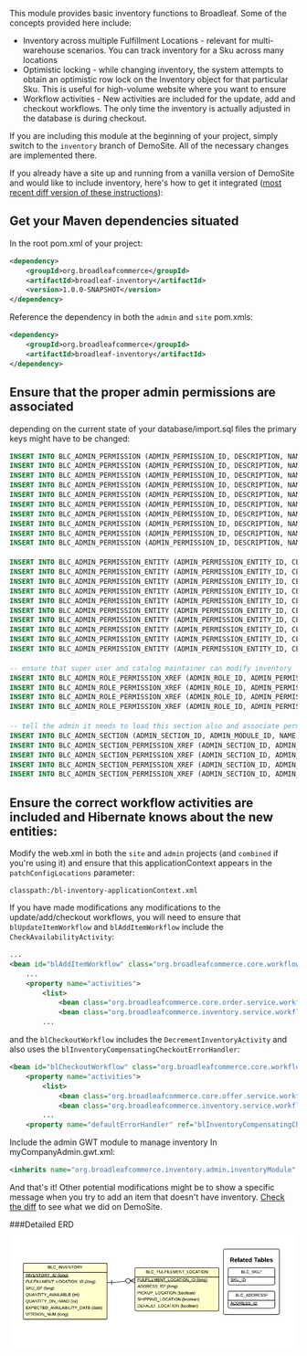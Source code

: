 This module provides basic inventory functions to Broadleaf.  Some of the concepts provided here include:
* Inventory across multiple Fulfillment Locations - relevant for multi-warehouse scenarios. You can track inventory
for a Sku across many locations
* Optimistic locking - while changing inventory, the system attempts to obtain an optimistic row lock on the
Inventory object for that particular Sku. This is useful for high-volume website where you want to ensure 
* Workflow activities - New activities are included for the update, add and checkout workflows. The only time the
inventory is actually adjusted in the database is during checkout.

If you are including this module at the beginning of your
project, simply switch to the `inventory` branch of DemoSite.  All of the necessary changes are implemented there.

If you already have a site up and running from a vanilla version of DemoSite and would like to include inventory, here's
how to get it integrated ([most recent diff version of these instructions](https://github.com/broadleafcommerce/demosite/compare/develop...inventory)):

Get your Maven dependencies situated
------------------------------------
In the root pom.xml of your project:
```xml
<dependency>
    <groupId>org.broadleafcommerce</groupId>
    <artifactId>broadleaf-inventory</artifactId>
    <version>1.0.0-SNAPSHOT</version>
</dependency>
```
Reference the dependency in both the `admin` and `site` pom.xmls:
```xml
<dependency>
    <groupId>org.broadleafcommerce</groupId>
    <artifactId>broadleaf-inventory</artifactId>
</dependency>
```

Ensure that the proper admin permissions are associated
-------------------------------------------------------
depending on the current state of your database/import.sql files the primary keys might have to be changed:
```sql
INSERT INTO BLC_ADMIN_PERMISSION (ADMIN_PERMISSION_ID, DESCRIPTION, NAME, PERMISSION_TYPE) VALUES (69,'Create FulfillmentLocation','PERMISSION_CREATE_FULFILLMENT_LOCATION', 'CREATE');
INSERT INTO BLC_ADMIN_PERMISSION (ADMIN_PERMISSION_ID, DESCRIPTION, NAME, PERMISSION_TYPE) VALUES (70,'Update FulfillmentLocation','PERMISSION_UPDATE_FULFILLMENT_LOCATION', 'UPDATE');
INSERT INTO BLC_ADMIN_PERMISSION (ADMIN_PERMISSION_ID, DESCRIPTION, NAME, PERMISSION_TYPE) VALUES (71,'Delete FulfillmentLocation','PERMISSION_DELETE_FULFILLMENT_LOCATION', 'DELETE');
INSERT INTO BLC_ADMIN_PERMISSION (ADMIN_PERMISSION_ID, DESCRIPTION, NAME, PERMISSION_TYPE) VALUES (72,'Read FulfillmentLocation','PERMISSION_READ_FULFILLMENT_LOCATION', 'READ');
INSERT INTO BLC_ADMIN_PERMISSION (ADMIN_PERMISSION_ID, DESCRIPTION, NAME, PERMISSION_TYPE) VALUES (73,'All FulfillmentLocation','PERMISSION_ALL_FULFILLMENT_LOCATION','ALL');
INSERT INTO BLC_ADMIN_PERMISSION (ADMIN_PERMISSION_ID, DESCRIPTION, NAME, PERMISSION_TYPE) VALUES (74,'Create Inventory','PERMISSION_CREATE_INVENTORY', 'CREATE');
INSERT INTO BLC_ADMIN_PERMISSION (ADMIN_PERMISSION_ID, DESCRIPTION, NAME, PERMISSION_TYPE) VALUES (75,'Update Inventory','PERMISSION_UPDATE_INVENTORY', 'UPDATE');
INSERT INTO BLC_ADMIN_PERMISSION (ADMIN_PERMISSION_ID, DESCRIPTION, NAME, PERMISSION_TYPE) VALUES (76,'Delete Inventory','PERMISSION_DELETE_INVENTORY', 'DELETE');
INSERT INTO BLC_ADMIN_PERMISSION (ADMIN_PERMISSION_ID, DESCRIPTION, NAME, PERMISSION_TYPE) VALUES (77,'Read Inventory','PERMISSION_READ_INVENTORY', 'READ');
INSERT INTO BLC_ADMIN_PERMISSION (ADMIN_PERMISSION_ID, DESCRIPTION, NAME, PERMISSION_TYPE) VALUES (78,'All Inventory','PERMISSION_ALL_INVENTORY','ALL');

INSERT INTO BLC_ADMIN_PERMISSION_ENTITY (ADMIN_PERMISSION_ENTITY_ID, CEILING_ENTITY, ADMIN_PERMISSION_ID) VALUES (230, 'org.broadleafcommerce.core.inventory.domain.FulfillmentLocation', 64);
INSERT INTO BLC_ADMIN_PERMISSION_ENTITY (ADMIN_PERMISSION_ENTITY_ID, CEILING_ENTITY, ADMIN_PERMISSION_ID) VALUES (231, 'org.broadleafcommerce.core.inventory.domain.FulfillmentLocation', 65);
INSERT INTO BLC_ADMIN_PERMISSION_ENTITY (ADMIN_PERMISSION_ENTITY_ID, CEILING_ENTITY, ADMIN_PERMISSION_ID) VALUES (232, 'org.broadleafcommerce.core.inventory.domain.FulfillmentLocation', 66);
INSERT INTO BLC_ADMIN_PERMISSION_ENTITY (ADMIN_PERMISSION_ENTITY_ID, CEILING_ENTITY, ADMIN_PERMISSION_ID) VALUES (233, 'org.broadleafcommerce.core.inventory.domain.FulfillmentLocation', 67);
INSERT INTO BLC_ADMIN_PERMISSION_ENTITY (ADMIN_PERMISSION_ENTITY_ID, CEILING_ENTITY, ADMIN_PERMISSION_ID) VALUES (234, 'org.broadleafcommerce.core.inventory.domain.FulfillmentLocation', 68);
INSERT INTO BLC_ADMIN_PERMISSION_ENTITY (ADMIN_PERMISSION_ENTITY_ID, CEILING_ENTITY, ADMIN_PERMISSION_ID) VALUES (235, 'org.broadleafcommerce.core.inventory.domain.Inventory', 69);
INSERT INTO BLC_ADMIN_PERMISSION_ENTITY (ADMIN_PERMISSION_ENTITY_ID, CEILING_ENTITY, ADMIN_PERMISSION_ID) VALUES (236, 'org.broadleafcommerce.core.inventory.domain.Inventory', 70);
INSERT INTO BLC_ADMIN_PERMISSION_ENTITY (ADMIN_PERMISSION_ENTITY_ID, CEILING_ENTITY, ADMIN_PERMISSION_ID) VALUES (237, 'org.broadleafcommerce.core.inventory.domain.Inventory', 71);
INSERT INTO BLC_ADMIN_PERMISSION_ENTITY (ADMIN_PERMISSION_ENTITY_ID, CEILING_ENTITY, ADMIN_PERMISSION_ID) VALUES (238, 'org.broadleafcommerce.core.inventory.domain.Inventory', 72);
INSERT INTO BLC_ADMIN_PERMISSION_ENTITY (ADMIN_PERMISSION_ENTITY_ID, CEILING_ENTITY, ADMIN_PERMISSION_ID) VALUES (239, 'org.broadleafcommerce.core.inventory.domain.Inventory', 73);

-- ensure that super user and catalog maintainer can modify inventory
INSERT INTO BLC_ADMIN_ROLE_PERMISSION_XREF (ADMIN_ROLE_ID, ADMIN_PERMISSION_ID) VALUES (1,73);
INSERT INTO BLC_ADMIN_ROLE_PERMISSION_XREF (ADMIN_ROLE_ID, ADMIN_PERMISSION_ID) VALUES (2,73);
INSERT INTO BLC_ADMIN_ROLE_PERMISSION_XREF (ADMIN_ROLE_ID, ADMIN_PERMISSION_ID) VALUES (1,78);
INSERT INTO BLC_ADMIN_ROLE_PERMISSION_XREF (ADMIN_ROLE_ID, ADMIN_PERMISSION_ID) VALUES (2,78);

-- tell the admin it needs to load this section also and associate permissions
INSERT INTO BLC_ADMIN_SECTION (ADMIN_SECTION_ID, ADMIN_MODULE_ID, NAME, SECTION_KEY, URL, USE_DEFAULT_HANDLER) VALUES (15, 1, 'Inventory', 'Inventory', '/inventory', TRUE);
INSERT INTO BLC_ADMIN_SECTION_PERMISSION_XREF (ADMIN_SECTION_ID, ADMIN_PERMISSION_ID) VALUES (15,74);
INSERT INTO BLC_ADMIN_SECTION_PERMISSION_XREF (ADMIN_SECTION_ID, ADMIN_PERMISSION_ID) VALUES (15,75);
INSERT INTO BLC_ADMIN_SECTION_PERMISSION_XREF (ADMIN_SECTION_ID, ADMIN_PERMISSION_ID) VALUES (15,76);
INSERT INTO BLC_ADMIN_SECTION_PERMISSION_XREF (ADMIN_SECTION_ID, ADMIN_PERMISSION_ID) VALUES (15,77);
```

Ensure the correct workflow activities are included and Hibernate knows about the new entities:
---------------------------------------------------
Modify the web.xml in both the `site` and `admin` projects (and `combined` if you're using it) and ensure that this
applicationContext appears in the `patchConfigLocations` parameter:
```
classpath:/bl-inventory-applicationContext.xml
```

If you have made modifications any modifications to the update/add/checkout workflows, you will need to ensure that
`blUpdateItemWorkflow` and `blAddItemWorkflow` include the `CheckAvailabilityActivity`:
```xml
...
<bean id="blAddItemWorkflow" class="org.broadleafcommerce.core.workflow.SequenceProcessor">
    ...
    <property name="activities">
        <list>
            <bean class="org.broadleafcommerce.core.order.service.workflow.add.ValidateAddRequestActivity"/>
            <bean class="org.broadleafcommerce.inventory.service.workflow.CheckAvailabilityActivity"/>
        ...
```
and the `blCheckoutWorkflow` includes the `DecrementInventoryActivity` and also uses the `blInventoryCompensatingCheckoutErrorHandler`:
```xml
<bean id="blCheckoutWorkflow" class="org.broadleafcommerce.core.workflow.SequenceProcessor">
    <property name="activities">
        <list>
            <bean class="org.broadleafcommerce.core.offer.service.workflow.VerifyCustomerMaxOfferUsesActivity"/>
            <bean class="org.broadleafcommerce.inventory.service.workflow.DecrementInventoryActivity"/>
        ...
    <property name="defaultErrorHandler" ref="blInventoryCompensatingCheckoutErrorHandler"/>
```

Include the admin GWT module to manage inventory
In myCompanyAdmin.gwt.xml:
```xml
<inherits name="org.broadleafcommerce.inventory.admin.inventoryModule" />
```

And that's it!  Other potential modifications might be to show a specific message when you try to add an item that
doesn't have inventory.  [Check the diff](https://github.com/broadleafcommerce/demosite/compare/develop...inventory) to see what we did on DemoSite.

###Detailed ERD
[![Inventory Detail](images/modules/InventoryDetailedERD.png)](images/modules/InventoryDetailedERD.png)
